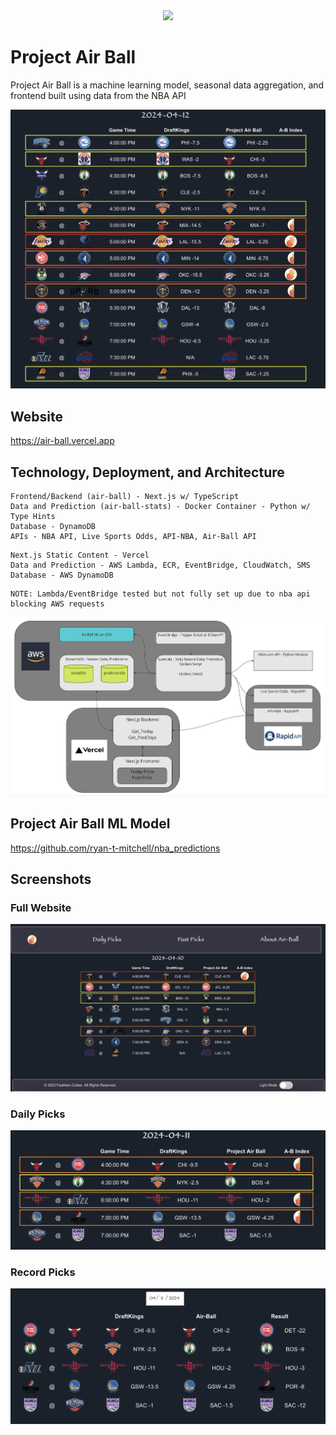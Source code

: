 <div align="center">
<img max-height='200px' src='air-ball/public/air-ball.png'>
</div>

# Project Air Ball
Project Air Ball is a machine learning model, seasonal data aggregation, and 
frontend built using data from the NBA API

<img max-height='400px' src='air-ball/public/dailypicks.png'>

## Website
https://air-ball.vercel.app

## Technology, Deployment, and Architecture
```
Frontend/Backend (air-ball) - Next.js w/ TypeScript
Data and Prediction (air-ball-stats) - Docker Container - Python w/ Type Hints
Database - DynamoDB
APIs - NBA API, Live Sports Odds, API-NBA, Air-Ball API
```
```
Next.js Static Content - Vercel
Data and Prediction - AWS Lambda, ECR, EventBridge, CloudWatch, SMS
Database - AWS DynamoDB
```
```
NOTE: Lambda/EventBridge tested but not fully set up due to nba api blocking AWS requests
```
<img max-height='200px' src='air-ball/public/architecture.png'>

## Project Air Ball ML Model
https://github.com/ryan-t-mitchell/nba_predictions

## Screenshots
### Full Website
<img max-height='200px' src='air-ball/public/fullsite.png'>

### Daily Picks
<img max-height='200px' src='air-ball/public/dailypicks2.png'>

### Record Picks
<img max-height='200px' src='air-ball/public/recordpicks.png'>
